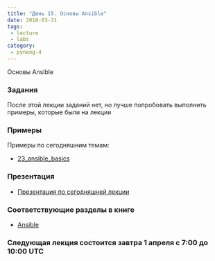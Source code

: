 ```yaml
---
title: "День 15. Основы Ansible"
date: 2018-03-31
tags:
 - lecture
 - labs
category:
 - pyneng-4
---
```


Основы Ansible

### Задания

После этой лекции заданий нет, но лучше попробовать выполнить примеры, которые были на лекции


### Примеры

Примеры по сегодняшним темам:

* [23_ansible_basics](https://github.com/pyneng/pyneng-online-jan-apr-2018/tree/master/examples/23_ansible_basics)

### Презентация

* [Презентация по сегодняшней лекции](https://gitpitch.com/natenka/pyneng-slides/py3-ansible-2.4)


### Соответствующие разделы в книге

* [Ansible](https://natenka.gitbooks.io/pyneng/content/book/Part_VI.html)


### Следующая лекция состоится завтра 1 апреля с 7:00 до 10:00 UTC

